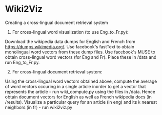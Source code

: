 # Wiki2Viz
Creating a cross-lingual document retrieval system 

1. For cross-lingual word visualization (to use Eng_to_Fr.py):

Download the wikipedia data dumps for English and French from https://dumps.wikimedia.org/.
 Use facebook's fastText to obtain monolingual word vectors from these dump files.
 Use facebook's MUSE to obtain cross-lingual word vectors (for Eng and Fr).
 Place these in /data and run Eng_to_Fr.py.
 
2. For cross-lingual document retrieval system:

Using the cross-lingual word vectors obtained above, compute the average of word vectors occuring in a single article inorder to get a vector that represents the article - run wiki_compute.py using the files in /data.
 Hence obtain document vectors for English as well as French wikipedia docs (in /results).
 Visualize a particular query for an article (in eng) and its k nearest neighbors (in fr) - run wiki2viz.py
